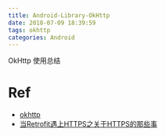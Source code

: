 ```yaml
---
title: Android-Library-OkHttp
date: 2018-07-09 18:39:59
tags: okhttp
categories: Android
---
```


OkHttp 使用总结

<!-- more -->

# Ref

- [okhttp](https://github.com/square/okhttp)
- [当Retrofit遇上HTTPS之关于HTTPS的那些事](https://blog.csdn.net/qq_20521573/article/details/79233793)
